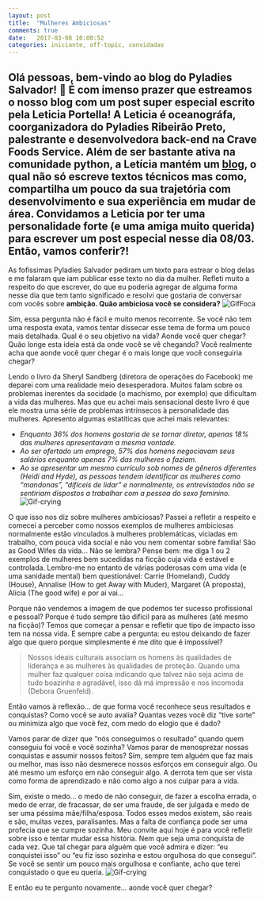 ```yaml
---
layout: post
title:  "Mulheres Ambiciosas"
comments: true
date:   2017-03-08 10:00:52
categories: iniciante, off-topic, convidadas
---
```

Olá pessoas, bem-vindo ao blog do Pyladies Salvador! :tada: É com imenso prazer que estreamos o nosso blog com um post super especial escrito pela **Leticia Portella!** 
A Leticia é oceanográfa, coorganizadora do Pyladies Ribeirão Preto, palestrante e desenvolvedora back-end na Crave Foods Service. Além de ser bastante ativa na comunidade python, a Letícia mantém um [blog](https://medium.com/@leportella), o qual não só escreve textos técnicos mas como, compartilha um pouco da sua trajetória com desenvolvimento e sua experiência em mudar de área. 
Convidamos a Leticia por ter uma personalidade forte (e uma amiga muito querida) para escrever um post especial nesse dia 08/03. Então, vamos conferir?!
---
As fofíssimas Pyladies Salvador pediram um texto para estrear o blog delas e me falaram que iam publicar esse texto no dia da mulher. Refleti muito a respeito do que escrever, do que eu poderia agregar de alguma forma nesse dia que tem tanto significado e resolvi que gostaria de conversar com vocês sobre **ambição. Quão ambiciosa você se considera?** 
![GifFoca](https://cdn-images-1.medium.com/max/600/1*UjX-X_DSnP4ARLbDVqIDyw.gif)

Sim, essa pergunta não é fácil e muito menos recorrente. Se você não tem uma resposta exata, vamos tentar dissecar esse tema de forma um pouco mais detalhada. Qual é o seu objetivo na vida? Aonde você quer chegar? Quão longe esta ideia está da onde você se vê chegando? Você realmente acha que aonde você quer chegar é o mais longe que você conseguiria chegar? 

Lendo o livro da Sheryl Sandberg (diretora de operações do Facebook) me deparei com uma realidade meio desesperadora. Muitos falam sobre os problemas inerentes da socidade (o machismo, por exemplo) que dificultam a vida das mulheres. Mas que eu achei mais sensacional deste livro é que ele mostra uma série de problemas intrínsecos à personalidade das mulheres. Apresento algumas estatíticas que achei mais relevantes: 

* *Enquanto 36% dos homens gostaria de se tornar diretor, apenas 18% das mulheres apresentavam a mesma vontade.* 
* *Ao ser ofertado um emprego, 57% dos homens negociavam seus salários enquanto apenas 7% das mulheres o faziam.* 
* *Ao se apresentar um mesmo currículo sob nomes de gêneros diferentes (Heidi and Hyde), as pessoas tendem identificar as mulheres como “mandonas”, “difíceis de lidar” e normalmente, os entrevistados não se sentiriam dispostos a trabalhar com a pessoa do sexo feminino.* 
![Gif-crying](https://cdn-images-1.medium.com/max/600/1*aI50TTvAujo8e9J2UDBEQQ.gif)

O que isso nos diz sobre mulheres ambiciosas? Passei a refletir a respeito e comecei a perceber como nossos exemplos de mulheres ambiciosas normalmente estão vinculados à mulheres problemáticas, viciadas em trabalho, com pouca vida social e não vou nem comentar sobre família! São as Good Wifes da vida… Não se lembra? Pense bem: me diga 1 ou 2 exemplos de mulheres bem sucedidas na ficção cuja vida é estável e controlada. Lembro-me no entanto de várias poderosas com uma vida (e uma sanidade mental) bem questionável: Carrie (Homeland), Cuddy (House), Annalise (How to get Away with Muder), Margaret (A proposta), Alicia (The good wife) e por aí vai…

Porque não vendemos a imagem de que podemos ter sucesso profissional e pessoal? Porque é tudo sempre tão difícil para as mulheres (até mesmo na ficção)? Temos que começar a pensar e refletir que tipo de impacto isso tem na nossa vida. E sempre cabe a pergunta: eu estou deixando de fazer algo que quero porque simplesmente é me dito que é impossível?

> Nossos ideais culturais associam os homens às qualidades de liderança e as mulheres às qualidades de proteção. Quando uma mulher faz qualquer coisa indicando que talvez não seja acima de tudo boazinha e agradável, isso dá má impressão e nos incomoda (Debora Gruenfeld).

Então vamos à reflexão… de que forma você reconhece seus resultados e conquistas? Como você se auto avalia? Quantas vezes você diz “tive sorte” ou minimiza algo que você fez, com medo do elogio que é dado?

Vamos parar de dizer que “nós conseguimos o resultado” quando quem conseguiu foi você e você sozinha? Vamos parar de menosprezar nossas conquistas e assumir nossos feitos? Sim, sempre tem alguém que faz mais ou melhor, mas isso não desmerece nossos esforços em conseguir algo. Ou até mesmo um esforço em não conseguir algo. A derrota tem que ser vista como forma de aprendizado e não como algo a nos culpar para a vida. 

Sim, existe o medo… o medo de não conseguir, de fazer a escolha errada, o medo de errar, de fracassar, de ser uma fraude, de ser julgada e medo de ser uma péssima mãe/filha/esposa. Todos esses medos existem, são reais e são, muitas vezes, paralisantes. Mas a falta de confiança pode ser uma profecia que se cumpre sozinha. Meu convite aqui hoje é para você refletir sobre isso e tentar mudar essa história. Nem que seja uma conquista de cada vez. Que tal chegar para alguém que você admira e dizer: “eu conquistei isso” ou “eu fiz isso sozinha e estou orgulhosa do que consegui”. Se você se sentir um pouco mais orgulhosa e confiante, acho que terei conquistado o que eu queria.
![Gif-crying](https://cdn-images-1.medium.com/max/800/1*UHIOet8XtvG-GZuPMdjpAw.gif)

E então eu te pergunto novamente… aonde você quer chegar? 
